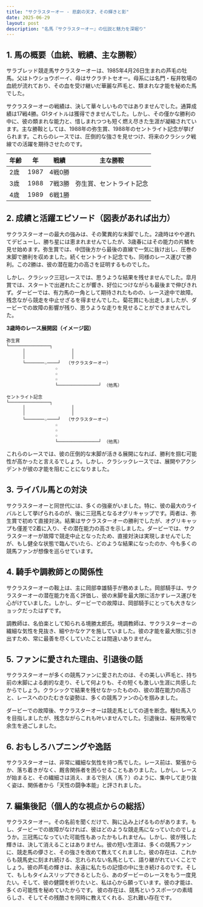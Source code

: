 ```yaml
---
title: "サクラスターオー - 悲劇の天才、その輝きと影"
date: 2025-06-29
layout: post
description: "名馬『サクラスターオー』の伝説と魅力を深堀り"
---
```


## 1. 馬の概要（血統、戦績、主な勝鞍）

サラブレッド競走馬サクラスターオーは、1985年4月26日生まれの芦毛の牡馬。父はトウショウボーイ、母はサクラチトセオー。母系には名門・桜井牧場の血統が流れており、その血を受け継いだ華麗な芦毛と、類まれな才能を秘めた馬でした。

サクラスターオーの戦績は、決して華々しいものではありませんでした。通算成績は17戦4勝。G1タイトルは獲得できませんでした。しかし、その僅かな勝利の中に、彼の類まれな能力と、惜しまれつつも短く燃え尽きた生涯が凝縮されています。主な勝鞍としては、1988年の弥生賞、1988年のセントライト記念が挙げられます。これらのレースでは、圧倒的な強さを見せつけ、将来のクラシック戦線での活躍を期待させたのです。

| 年齢 | 年 | 戦績 | 主な勝鞍 |
|---|---|---|---|
| 2歳 | 1987 | 4戦0勝 |  |
| 3歳 | 1988 | 7戦3勝 | 弥生賞、セントライト記念 |
| 4歳 | 1989 | 6戦1勝 |  |


## 2. 成績と活躍エピソード（図表があれば出力）

サクラスターオーの最大の強みは、その驚異的な末脚でした。2歳時はやや遅れてデビューし、勝ち星には恵まれませんでしたが、3歳春にはその能力の片鱗を見せ始めます。弥生賞では、中団後方から最後の直線で一気に抜け出し、圧巻の末脚で勝利を収めました。続くセントライト記念でも、同様のレース運びで勝利。この2勝は、彼の潜在能力の高さを証明するものでした。

しかし、クラシック三冠レースでは、思うような結果を残せませんでした。皐月賞では、スタートで出遅れたことが響き、好位につけながらも最後まで伸びきれず。ダービーでは、有力馬の一角として期待されたものの、レース途中で故障。残念ながら競走を中止せざるを得ませんでした。菊花賞にも出走しましたが、ダービーでの故障の影響が残り、思うような走りを見せることができませんでした。

**3歳時のレース展開図（イメージ図）**

```
弥生賞
└───────────────┐
      │                 │
      │                 │
      └───────☆────┘  （サクラスターオー）
                  ☆
                  ☆
                  ☆
                  └───────────────┘ （他馬）

セントライト記念
└───────────────┐
      │                 │
      │                 │
      └───────☆────┘  （サクラスターオー）
                  ☆
                  ☆
                  ☆
                  └───────────────┘ （他馬）
```

これらのレースでは、彼の圧倒的な末脚が活きる展開になれば、勝利を掴む可能性が高かったと言えるでしょう。しかし、クラシックレースでは、展開やアクシデントが彼の才能を阻むことになりました。


## 3. ライバル馬との対決

サクラスターオーと同世代には、多くの強豪がいました。特に、彼の最大のライバルとして挙げられるのが、後に三冠馬となるオグリキャップです。両者は、弥生賞で初めて直接対決。結果はサクラスターオーの勝利でしたが、オグリキャップも僅差で2着に入り、その潜在能力の高さを示しました。ダービーでは、サクラスターオーが故障で競走中止となったため、直接対決は実現しませんでしたが、もし健全な状態で臨んでいたら、どのような結果になったのか、今も多くの競馬ファンが想像を巡らせています。


## 4. 騎手や調教師との関係性

サクラスターオーの鞍上は、主に岡部幸雄騎手が務めました。岡部騎手は、サクラスターオーの潜在能力を高く評価し、彼の末脚を最大限に活かすレース運びを心がけていました。しかし、ダービーでの故障は、岡部騎手にとっても大きなショックだったはずです。

調教師は、名伯楽として知られる境勝太郎氏。境調教師は、サクラスターオーの繊細な気性を見抜き、細やかなケアを施していました。彼の才能を最大限に引き出すため、常に最善を尽くしていたことは間違いありません。


## 5. ファンに愛された理由、引退後の話

サクラスターオーが多くの競馬ファンに愛されたのは、その美しい芦毛と、持ち前の末脚による劇的な走り、そして何よりも、その短くも激しい生涯に共感したからでしょう。クラシックで結果を残せなかったものの、彼の潜在能力の高さと、レースへのひたむきな姿勢は、多くの競馬ファンの心を掴みました。

ダービーでの故障後、サクラスターオーは競走馬としての道を断念。種牡馬入りを目指しましたが、残念ながらこれも叶いませんでした。引退後は、桜井牧場で余生を過ごしました。


## 6. おもしろハプニングや逸話

サクラスターオーは、非常に繊細な気性を持つ馬でした。レース前は、緊張からか、落ち着きがなく、厩舎関係者を困らせることもありました。しかし、レースが始まると、その繊細さは消え、まるで別人（馬？）のように、集中して走り抜く姿は、関係者から「天性の闘争本能」と評されました。


## 7. 編集後記（個人的な視点からの総括）

サクラスターオー。その名前を聞くだけで、胸に込み上げるものがあります。もし、ダービーでの故障がなければ、彼はどのような競走馬になっていたのでしょうか。三冠馬になっていた可能性もあったかもしれません。しかし、彼が残した輝きは、決して消えることはありません。彼の短い生涯は、多くの競馬ファンに、競走馬の儚さと、その強さを改めて教えてくれました。彼の存在は、これからも競馬史に刻まれ続ける、忘れられない名馬として、語り継がれていくことでしょう。彼の芦毛の輝きは、永遠に私たちの記憶の中に生き続けるのです。そして、もしもタイムスリップできるとしたら、あのダービーのレースをもう一度見たい。そして、彼の健闘を祈りたいと、私は心から願っています。彼の才能は、多くの可能性を秘めていたからです。  彼の存在は、競馬というスポーツの素晴らしさ、そしてその残酷さを同時に教えてくれる、忘れ難い存在です。
